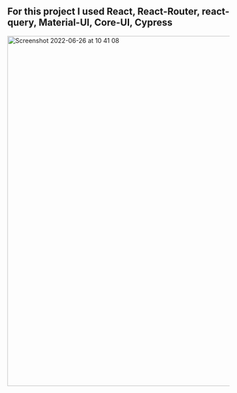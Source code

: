 ## For this project I used React, React-Router, react-query, Material-UI, Core-UI, Cypress

<img width="794" alt="Screenshot 2022-06-26 at 10 41 08" src="https://user-images.githubusercontent.com/54579419/175806881-3d56fdcf-9c3c-48f9-9c98-9f42c2cd0ce2.png">
